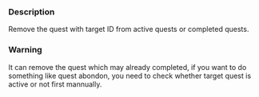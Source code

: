 ### Description 
Remove the quest with target ID from active quests or completed quests.

### Warning
It can remove the quest which may already completed, if you want to do something like quest abondon, you need to check whether target quest is active or not first mannually.

